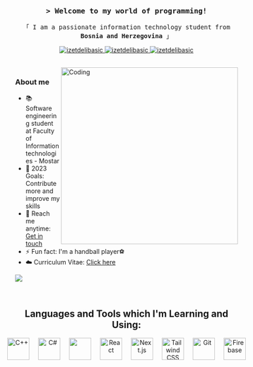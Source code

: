 <!-- Intro  -->
<h3 align="center">
        <samp>&gt; Welcome to my world of programming!</samp>
</h3>


<p align="center"> 
  <samp>
    「 I am a passionate information technology student from <b>Bosnia and Herzegovina</b> 」
   <br>
  </samp>
</p>

<p align="center">
 <a href="https://linkedin.com/in/izet-delibasic" target="_blank">
  <img src="https://img.shields.io/badge/LinkedIn-0077B5?style=for-the-badge&logo=linkedin&logoColor=white" alt="izetdelibasic"/>
 </a>
 <a href="https://instagram.com/delibasic55" target="_blank">
  <img src="https://img.shields.io/badge/Instagram-fe4164?style=for-the-badge&logo=instagram&logoColor=white" alt="izetdelibasic" />
 </a> 
 <a href="https://www.facebook.com/izet.delibasic/" target="_blank">
  <img src="https://img.shields.io/badge/Facebook-20BEFF?&style=for-the-badge&logo=facebook&logoColor=white" alt="izetdelibasic"  />
  </a> 
</p>
<br />

<!-- About Section -->
<img align="right" alt="Coding" width="400" src="https://camo.githubusercontent.com/cae12fddd9d6982901d82580bdf321d81fb299141098ca1c2d4891870827bf17/68747470733a2f2f6d69726f2e6d656469756d2e636f6d2f6d61782f313336302f302a37513379765349765f7430696f4a2d5a2e676966">
<h3>About me</h3>
 
<p>


  

- 📚 Software engineering student at Faculty of Information technologies - Mostar
- 📌 2023 Goals: Contribute more and improve my skills
- 💬 Reach me anytime: <a href="mailto:izetdelibasic55@gmail.com">Get in touch</a>
- ⚡ Fun fact: I'm a handball player⚽
- ☁️ Curriculum Vitae: <a href="https://github.com/IzetDelibasic/IzetDelibasic/raw/main/Izet%20Delibasic%20-%20Curriculum%20Vitae.png">Click here</a>

![](https://komarev.com/ghpvc/?username=IzetDelibasic&color=blue)
</p>
<br/>

<div style="text-align: center;">
  <h2>Languages and Tools which I'm Learning and Using:</h2>
  <div style="display: flex; align-items: center; justify-content: center; gap: 20px;">
    <img src="https://user-images.githubusercontent.com/25181517/192106073-90fffafe-3562-4ff9-a37e-c77a2da0ff58.png" width="50" height="50" alt="C++" />
    <img src="https://user-images.githubusercontent.com/25181517/121405384-444d7300-c95d-11eb-959f-913020d3bf90.png" width="50" height="50" alt="C#" />
    <img src="https://user-images.githubusercontent.com/25181517/117447155-6a868a00-af3d-11eb-9cfe-245df15c9f3f.png" width="50" height="50" alt "JavaScript" />
    <img src="https://user-images.githubusercontent.com/25181517/183897015-94a058a6-b86e-4e42-a37f-bf92061753e5.png" width="50" height="50" alt="React" />
    <img src="https://github.com/marwin1991/profile-technology-icons/assets/136815194/5f8c622c-c217-4649-b0a9-7e0ee24bd704" width="50" height="50" alt="Next.js" />
    <img src="https://user-images.githubusercontent.com/25181517/202896760-337261ed-ee92-4979-84c4-d4b829c7355d.png" width="50" height="50" alt="Tailwind CSS" />
    <img src="https://user-images.githubusercontent.com/25181517/192108372-f71d70ac-7ae6-4c0d-8395-51d8870c2ef0.png" width="50" height="50" alt="Git" />
    <img src="https://user-images.githubusercontent.com/25181517/189716855-2c69ca7a-5149-4647-936d-780610911353.png" width="50" height="50" alt="Firebase" />
  </div>
</div>

<br/>



